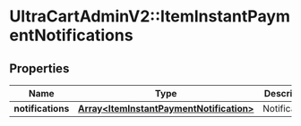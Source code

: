 # UltraCartAdminV2::ItemInstantPaymentNotifications

## Properties
Name | Type | Description | Notes
------------ | ------------- | ------------- | -------------
**notifications** | [**Array&lt;ItemInstantPaymentNotification&gt;**](ItemInstantPaymentNotification.md) | Notifications | [optional] 


